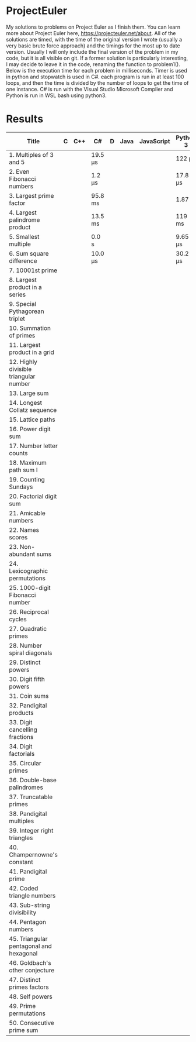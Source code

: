 # ProjectEuler
My solutions to problems on Project Euler as I finish them. You can learn more about Project Euler here, https://projecteuler.net/about.
All of the solutions are timed, with the time of the original version I wrote (usually a very basic brute force approach) and the timings for the most up to date version. Usually I will only include the final version of the problem in my code, but it is all visible on git. If a former solution is particularly interesting, I may decide to leave it in the code, renaming the function to problem1().
Below is the execution time for each problem in milliseconds. Timer is used in python and stopwatch is used in C#. each program is run in at least 100 loops, and then the time is divided by the number of loops to get the time of one instance.
C# is run with the Visual Studio Microsoft Compiler and Python is run in WSL bash using python3.

# Results

| Title | C | C++ | C# | D | Java | JavaScript | Python 3 | Rust | R |
| --- | --- | --- | --- | --- | --- | --- | --- | --- | --- |
| 1. Multiples of 3 and 5 |   |   | 19.5 μs |   |   |   | 122 μs |   |   |
| 2. Even Fibonacci numbers |   |   | 1.2 μs |   |   |   | 17.8 μs |   |   |
| 3. Largest prime factor |   |   | 95.8 ms |   |   |   | 1.87 s |   |   |
| 4. Largest palindrome product |   |   | 13.5 ms |   |   |   | 119 ms |   |   |
| 5. Smallest multiple |   |   | 0.0 s |   |   |   | 9.65 μs |   |   |
| 6. Sum square difference |   |   | 10.0 μs |   |   |   | 30.2 μs |   |   |
| 7. 10001st prime |   |   |   |   |   |   |   |   |   |
| 8. Largest product in a series |   |   |   |   |   |   |   |   |   |
| 9. Special Pythagorean triplet |   |   |   |   |   |   |   |   |   |
| 10. Summation of primes |   |   |   |   |   |   |   |   |   |
| 11. Largest product in a grid |   |   |   |   |   |   |   |   |   |
| 12. Highly divisible triangular number |   |   |   |   |   |   |   |   |   |
| 13. Large sum |   |   |   |   |   |   |   |   |   |
| 14. Longest Collatz sequence |   |   |   |   |   |   |   |   |   |
| 15. Lattice paths |   |   |   |   |   |   |   |   |   |
| 16. Power digit sum |   |   |   |   |   |   |   |   |   |
| 17. Number letter counts |   |   |   |   |   |   |   |   |   |
| 18. Maximum path sum I |   |   |   |   |   |   |   |   |   |
| 19. Counting Sundays |   |   |   |   |   |   |   |   |   |
| 20. Factorial digit sum |   |   |   |   |   |   |   |   |   |
| 21. Amicable numbers |   |   |   |   |   |   |   |   |   |
| 22. Names scores |   |   |   |   |   |   |   |   |   |
| 23. Non-abundant sums |   |   |   |   |   |   |   |   |   |
| 24. Lexicographic permutations |   |   |   |   |   |   |   |   |   |
| 25. 1000-digit Fibonacci number |   |   |   |   |   |   |   |   |   |
| 26. Reciprocal cycles |   |   |   |   |   |   |   |   |   |
| 27. Quadratic primes |   |   |   |   |   |   |   |   |   |
| 28. Number spiral diagonals |   |   |   |   |   |   |   |   |   |
| 29. Distinct powers |   |   |   |   |   |   |   |   |   |
| 30. Digit fifth powers |   |   |   |   |   |   |   |   |   |
| 31. Coin sums |   |   |   |   |   |   |   |   |   |
| 32. Pandigital products |   |   |   |   |   |   |   |   |   |
| 33. Digit cancelling fractions |   |   |   |   |   |   |   |   |   |
| 34. Digit factorials |   |   |   |   |   |   |   |   |   |
| 35. Circular primes |   |   |   |   |   |   |   |   |   |
| 36. Double-base palindromes |   |   |   |   |   |   |   |   |   |
| 37. Truncatable primes |   |   |   |   |   |   |   |   |   |
| 38. Pandigital multiples |   |   |   |   |   |   |   |   |   |
| 39. Integer right triangles |   |   |   |   |   |   |   |   |   |
| 40. Champernowne's constant |   |   |   |   |   |   |   |   |   |
| 41. Pandigital prime |   |   |   |   |   |   |   |   |   |
| 42. Coded triangle numbers |   |   |   |   |   |   |   |   |   |
| 43. Sub-string divisibility |   |   |   |   |   |   |   |   |   |
| 44. Pentagon numbers |   |   |   |   |   |   |   |   |   |
| 45. Triangular pentagonal and hexagonal |   |   |   |   |   |   |   |   |   |
| 46. Goldbach's other conjecture |   |   |   |   |   |   |   |   |   |
| 47. Distinct primes factors |   |   |   |   |   |   |   |   |   |
| 48. Self powers |   |   |   |   |   |   |   |   |   |
| 49. Prime permutations |   |   |   |   |   |   |   |   |   |
| 50. Consecutive prime sum |   |   |   |   |   |   |   |   |   |
